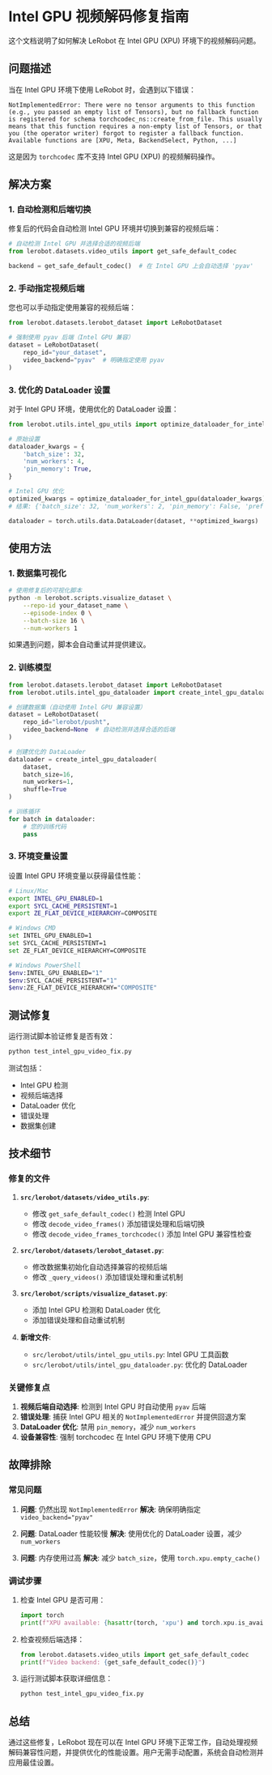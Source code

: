 # Intel GPU 视频解码修复指南

这个文档说明了如何解决 LeRobot 在 Intel GPU (XPU) 环境下的视频解码问题。

## 问题描述

当在 Intel GPU 环境下使用 LeRobot 时，会遇到以下错误：

```
NotImplementedError: There were no tensor arguments to this function (e.g., you passed an empty list of Tensors), but no fallback function is registered for schema torchcodec_ns::create_from_file. This usually means that this function requires a non-empty list of Tensors, or that you (the operator writer) forgot to register a fallback function. Available functions are [XPU, Meta, BackendSelect, Python, ...]
```

这是因为 `torchcodec` 库不支持 Intel GPU (XPU) 的视频解码操作。

## 解决方案

### 1. 自动检测和后端切换

修复后的代码会自动检测 Intel GPU 环境并切换到兼容的视频后端：

```python
# 自动检测 Intel GPU 并选择合适的视频后端
from lerobot.datasets.video_utils import get_safe_default_codec

backend = get_safe_default_codec()  # 在 Intel GPU 上会自动选择 'pyav'
```

### 2. 手动指定视频后端

您也可以手动指定使用兼容的视频后端：

```python
from lerobot.datasets.lerobot_dataset import LeRobotDataset

# 强制使用 pyav 后端（Intel GPU 兼容）
dataset = LeRobotDataset(
    repo_id="your_dataset",
    video_backend="pyav"  # 明确指定使用 pyav
)
```

### 3. 优化的 DataLoader 设置

对于 Intel GPU 环境，使用优化的 DataLoader 设置：

```python
from lerobot.utils.intel_gpu_utils import optimize_dataloader_for_intel_gpu

# 原始设置
dataloader_kwargs = {
    'batch_size': 32,
    'num_workers': 4,
    'pin_memory': True,
}

# Intel GPU 优化
optimized_kwargs = optimize_dataloader_for_intel_gpu(dataloader_kwargs)
# 结果: {'batch_size': 32, 'num_workers': 2, 'pin_memory': False, 'prefetch_factor': 2}

dataloader = torch.utils.data.DataLoader(dataset, **optimized_kwargs)
```

## 使用方法

### 1. 数据集可视化

```bash
# 使用修复后的可视化脚本
python -m lerobot.scripts.visualize_dataset \
    --repo-id your_dataset_name \
    --episode-index 0 \
    --batch-size 16 \
    --num-workers 1
```

如果遇到问题，脚本会自动重试并提供建议。

### 2. 训练模型

```python
from lerobot.datasets.lerobot_dataset import LeRobotDataset
from lerobot.utils.intel_gpu_dataloader import create_intel_gpu_dataloader

# 创建数据集（自动使用 Intel GPU 兼容设置）
dataset = LeRobotDataset(
    repo_id="lerobot/pusht",
    video_backend=None  # 自动检测并选择合适的后端
)

# 创建优化的 DataLoader
dataloader = create_intel_gpu_dataloader(
    dataset,
    batch_size=16,
    num_workers=1,
    shuffle=True
)

# 训练循环
for batch in dataloader:
    # 您的训练代码
    pass
```

### 3. 环境变量设置

设置 Intel GPU 环境变量以获得最佳性能：

```bash
# Linux/Mac
export INTEL_GPU_ENABLED=1
export SYCL_CACHE_PERSISTENT=1
export ZE_FLAT_DEVICE_HIERARCHY=COMPOSITE

# Windows CMD
set INTEL_GPU_ENABLED=1
set SYCL_CACHE_PERSISTENT=1
set ZE_FLAT_DEVICE_HIERARCHY=COMPOSITE

# Windows PowerShell
$env:INTEL_GPU_ENABLED="1"
$env:SYCL_CACHE_PERSISTENT="1"
$env:ZE_FLAT_DEVICE_HIERARCHY="COMPOSITE"
```

## 测试修复

运行测试脚本验证修复是否有效：

```bash
python test_intel_gpu_video_fix.py
```

测试包括：
- Intel GPU 检测
- 视频后端选择
- DataLoader 优化
- 错误处理
- 数据集创建

## 技术细节

### 修复的文件

1. **`src/lerobot/datasets/video_utils.py`**:
   - 修改 `get_safe_default_codec()` 检测 Intel GPU
   - 修改 `decode_video_frames()` 添加错误处理和后端切换
   - 修改 `decode_video_frames_torchcodec()` 添加 Intel GPU 兼容性检查

2. **`src/lerobot/datasets/lerobot_dataset.py`**:
   - 修改数据集初始化自动选择兼容的视频后端
   - 修改 `_query_videos()` 添加错误处理和重试机制

3. **`src/lerobot/scripts/visualize_dataset.py`**:
   - 添加 Intel GPU 检测和 DataLoader 优化
   - 添加错误处理和自动重试机制

4. **新增文件**:
   - `src/lerobot/utils/intel_gpu_utils.py`: Intel GPU 工具函数
   - `src/lerobot/utils/intel_gpu_dataloader.py`: 优化的 DataLoader

### 关键修复点

1. **视频后端自动选择**: 检测到 Intel GPU 时自动使用 `pyav` 后端
2. **错误处理**: 捕获 Intel GPU 相关的 `NotImplementedError` 并提供回退方案
3. **DataLoader 优化**: 禁用 `pin_memory`，减少 `num_workers`
4. **设备兼容性**: 强制 torchcodec 在 Intel GPU 环境下使用 CPU

## 故障排除

### 常见问题

1. **问题**: 仍然出现 `NotImplementedError`
   **解决**: 确保明确指定 `video_backend="pyav"`

2. **问题**: DataLoader 性能较慢
   **解决**: 使用优化的 DataLoader 设置，减少 `num_workers`

3. **问题**: 内存使用过高
   **解决**: 减少 `batch_size`，使用 `torch.xpu.empty_cache()`

### 调试步骤

1. 检查 Intel GPU 是否可用：
   ```python
   import torch
   print(f"XPU available: {hasattr(torch, 'xpu') and torch.xpu.is_available()}")
   ```

2. 检查视频后端选择：
   ```python
   from lerobot.datasets.video_utils import get_safe_default_codec
   print(f"Video backend: {get_safe_default_codec()}")
   ```

3. 运行测试脚本获取详细信息：
   ```bash
   python test_intel_gpu_video_fix.py
   ```

## 总结

通过这些修复，LeRobot 现在可以在 Intel GPU 环境下正常工作，自动处理视频解码兼容性问题，并提供优化的性能设置。用户无需手动配置，系统会自动检测并应用最佳设置。

